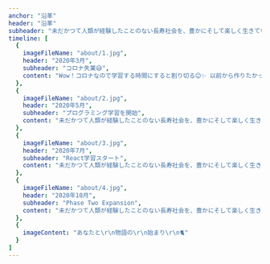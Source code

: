 ```yaml
---
anchor: "沿革"
header: "沿革"
subheader: "未だかつて人類が経験したことのない長寿社会を、豊かにそして楽しく生きていくために、わたしは学び続けます。あなたと共に😊"
timeline: [
  {
    imageFileName: "about/1.jpg",
    header: "2020年3月",
    subheader: "コロナ失業😅",
    content: "Wow！コロナなので学習する時間にすると割り切る😊✨ 以前から作りたかった[友人のウェブサイト]（sakuraipiano.com）を作ってみる"
  },
  {
    imageFileName: "about/2.jpg",
    header: "2020年5月",
    subheader: "プログラミング学習を開始",
    content: "未だかつて人類が経験したことのない長寿社会を、豊かにそして楽しく生きていくために、わたしは学び続けます。あなたと共に😊✨"
  },
  {
    imageFileName: "about/3.jpg",
    header: "2020年7月",
    subheader: "React学習スタート",
    content: "未だかつて人類が経験したことのない長寿社会を、豊かにそして楽しく生きていくために、わたしは学び続けます。あなたと共に😊✨"
  },
  {
    imageFileName: "about/4.jpg",
    header: "2020年10月",
    subheader: "Phase Two Expansion",
    content: "未だかつて人類が経験したことのない長寿社会を、豊かにそして楽しく生きていくために、わたしは学び続けます。あなたと共に😊✨"
  },
  {
    imageContent: "あなたと\r\n物語の\r\n始まり\r\n🐈"
  }
]
---
```

